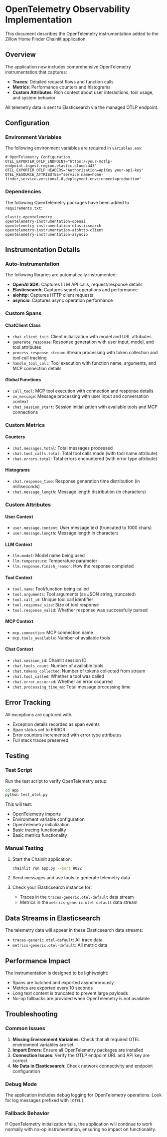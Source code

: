 # OpenTelemetry Observability Implementation

This document describes the OpenTelemetry instrumentation added to the Zillow Home Finder Chainlit application.

## Overview

The application now includes comprehensive OpenTelemetry instrumentation that captures:
- **Traces**: Detailed request flows and function calls
- **Metrics**: Performance counters and histograms
- **Custom Attributes**: Rich context about user interactions, tool usage, and system behavior

All telemetry data is sent to Elasticsearch via the managed OTLP endpoint.

## Configuration

### Environment Variables

The following environment variables are required in `variables.env`:

```env
# OpenTelemetry Configuration
OTEL_EXPORTER_OTLP_ENDPOINT="https://your-motlp-endpoint.ingest.region.elastic.cloud:443"
OTEL_EXPORTER_OTLP_HEADERS="Authorization=ApiKey your-api-key"
OTEL_RESOURCE_ATTRIBUTES="service.name=home-finder,service.version=1.0,deployment.environment=production"
```

### Dependencies

The following OpenTelemetry packages have been added to `requirements.txt`:

```
elastic-opentelemetry
opentelemetry-instrumentation-openai
opentelemetry-instrumentation-elasticsearch
opentelemetry-instrumentation-aiohttp-client
opentelemetry-instrumentation-asyncio
```

## Instrumentation Details

### Auto-Instrumentation

The following libraries are automatically instrumented:
- **OpenAI SDK**: Captures LLM API calls, request/response details
- **Elasticsearch**: Captures search operations and performance
- **aiohttp**: Captures HTTP client requests
- **asyncio**: Captures async operation performance

### Custom Spans

#### ChatClient Class
- `chat_client_init`: Client initialization with model and URL attributes
- `generate_response`: Response generation with user input, model, and tool attributes
- `process_response_stream`: Stream processing with token collection and tool call tracking
- `handle_tool_call`: Tool execution with function name, arguments, and MCP connection details

#### Global Functions
- `call_tool`: MCP tool execution with connection and response details
- `on_message`: Message processing with user input and conversation context
- `chat_session_start`: Session initialization with available tools and MCP connections

### Custom Metrics

#### Counters
- `chat.messages.total`: Total messages processed
- `chat.tool_calls.total`: Total tool calls made (with tool name attribute)
- `chat.errors.total`: Total errors encountered (with error type attribute)

#### Histograms
- `chat.response_time`: Response generation time distribution (in milliseconds)
- `chat.message_length`: Message length distribution (in characters)

### Custom Attributes

#### User Context
- `user.message.content`: User message text (truncated to 1000 chars)
- `user.message.length`: Message length in characters

#### LLM Context
- `llm.model`: Model name being used
- `llm.temperature`: Temperature parameter
- `llm.response.finish_reason`: How the response completed

#### Tool Context
- `tool.name`: Tool/function being called
- `tool.arguments`: Tool arguments (as JSON string, truncated)
- `tool.call_id`: Unique tool call identifier
- `tool.response_size`: Size of tool response
- `tool.response_valid`: Whether response was successfully parsed

#### MCP Context
- `mcp.connection`: MCP connection name
- `mcp.tools_available`: Number of available tools

#### Chat Context
- `chat.session_id`: Chainlit session ID
- `chat.tools_count`: Number of available tools
- `chat.tokens_collected`: Number of tokens collected from stream
- `chat.tool_called`: Whether a tool was called
- `chat.error_occurred`: Whether an error occurred
- `chat.processing_time_ms`: Total message processing time

## Error Tracking

All exceptions are captured with:
- Exception details recorded as span events
- Span status set to ERROR
- Error counters incremented with error type attributes
- Full stack traces preserved

## Testing

### Test Script

Run the test script to verify OpenTelemetry setup:

```bash
cd app
python test_otel.py
```

This will test:
- OpenTelemetry imports
- Environment variable configuration
- OpenTelemetry initialization
- Basic tracing functionality
- Basic metrics functionality

### Manual Testing

1. Start the Chainlit application:
   ```bash
   chainlit run app.py --port 8022
   ```

2. Send messages and use tools to generate telemetry data

3. Check your Elasticsearch instance for:
   - Traces in the `traces-generic.otel-default` data stream
   - Metrics in the `metrics-generic.otel-default` data stream

## Data Streams in Elasticsearch

The telemetry data will appear in these Elasticsearch data streams:
- `traces-generic.otel-default`: All trace data
- `metrics-generic.otel-default`: All metric data

## Performance Impact

The instrumentation is designed to be lightweight:
- Spans are batched and exported asynchronously
- Metrics are exported every 10 seconds
- Long text content is truncated to prevent large payloads
- No-op fallbacks are provided when OpenTelemetry is not available

## Troubleshooting

### Common Issues

1. **Missing Environment Variables**: Check that all required OTEL environment variables are set
2. **Import Errors**: Ensure all OpenTelemetry packages are installed
3. **Connection Issues**: Verify the OTLP endpoint URL and API key are correct
4. **No Data in Elasticsearch**: Check network connectivity and endpoint configuration

### Debug Mode

The application includes debug logging for OpenTelemetry operations. Look for log messages prefixed with `[OTEL]`.

### Fallback Behavior

If OpenTelemetry initialization fails, the application will continue to work normally with no-op instrumentation, ensuring no impact on functionality.
